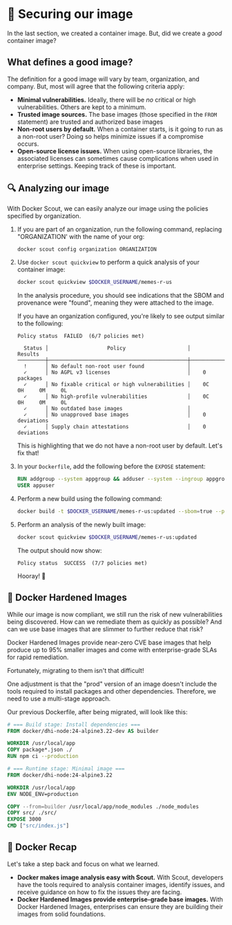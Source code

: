 # 🔐 Securing our image

In the last section, we created a container image. But, did we create a _good_ container image?

## What defines a good image?

The definition for a good image will vary by team, organization, and company. But, most will agree that the following criteria apply:

- **Minimal vulnerabilities.** Ideally, there will be _no_ critical or high vulnerabilities. Others are kept to a minimum.
- **Trusted image sources.** The base images (those specified in the `FROM` statement) are trusted and authorized base images
- **Non-root users by default.** When a container starts, is it going to run as a non-root user? Doing so helps minimize issues if a compromise occurs.
- **Open-source license issues.** When using open-source libraries, the associated licenses can sometimes cause complications when used in enterprise settings. Keeping track of these is important.



## 🔍 Analyzing our image

With Docker Scout, we can easily analyze our image using the policies specified by organization.

1. If you are part of an organization, run the following command, replacing "ORGANIZATION' with the name of your org:

    ```bash
    docker scout config organization ORGANIZATION
    ```

2. Use `docker scout quickview` to perform a quick analysis of your container image:

    ```bash
    docker scout quickview $DOCKER_USERNAME/memes-r-us
    ```

    In the analysis procedure, you should see indications that the SBOM and provenance were "found", meaning they were attached to the image.

    If you have an organization configured, you're likely to see output similar to the following:

    ```plaintext
    Policy status  FAILED  (6/7 policies met)

      Status │                   Policy                    │           Results            
    ─────────┼─────────────────────────────────────────────┼──────────────────────────────
      !      │ No default non-root user found              │                              
      ✓      │ No AGPL v3 licenses                         │    0 packages                
      ✓      │ No fixable critical or high vulnerabilities │    0C     0H     0M     0L   
      ✓      │ No high-profile vulnerabilities             │    0C     0H     0M     0L   
      ✓      │ No outdated base images                     │                              
      ✓      │ No unapproved base images                   │    0 deviations              
      ✓      │ Supply chain attestations                   │    0 deviations          
      ```

      This is highlighting that we do not have a non-root user by default. Let's fix that!

3. In your `Dockerfile`, add the following before the `EXPOSE` statement:

    ```dockerfile
    RUN addgroup --system appgroup && adduser --system --ingroup appgroup appuser
    USER appuser
    ```

4. Perform a new build using the following command:

    ```bash
    docker build -t $DOCKER_USERNAME/memes-r-us:updated --sbom=true --provenance=mode=max --load .
    ```

5. Perform an analysis of the newly built image:

    ```bash
    docker scout quickview $DOCKER_USERNAME/memes-r-us:updated
    ```

    The output should now show:

    ```plaintext
    Policy status  SUCCESS  (7/7 policies met)
    ```

    Hooray! 🎉



## 🔐 Docker Hardened Images

While our image is now compliant, we still run the risk of new vulnerabilities being discovered. How can we remediate them as quickly as possible? And can we use base images that are slimmer to further reduce that risk?

Docker Hardened Images provide near-zero CVE base images that help produce up to 95% smaller images and come with enterprise-grade SLAs for rapid remediation.

Fortunately, migrating to them isn't that difficult!

One adjustment is that the "prod" version of an image doesn't include the tools required to install packages and other dependencies. Therefore, we need to use a multi-stage approach.

Our previous Dockerfile, after being migrated, will look like this:

```dockerfile
# === Build stage: Install dependencies ===
FROM docker/dhi-node:24-alpine3.22-dev AS builder

WORKDIR /usr/local/app
COPY package*.json ./
RUN npm ci --production

# === Runtime stage: Minimal image ===
FROM docker/dhi-node:24-alpine3.22

WORKDIR /usr/local/app
ENV NODE_ENV=production

COPY --from=builder /usr/local/app/node_modules ./node_modules
COPY src/ ./src/
EXPOSE 3000
CMD ["src/index.js"]
```

## 🐳 Docker Recap

Let's take a step back and focus on what we learned.

- **Docker makes image analysis easy with Scout.** With Scout, developers have the tools required to analysis container images, identify issues, and receive guidance on how to fix the issues they are facing.
- **Docker Hardened Images provide enterprise-grade base images.** With Docker Hardened Images, enterprises can ensure they are building their images from solid foundations.

